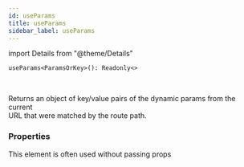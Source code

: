 ```yaml
---
id: useParams
title: useParams
sidebar_label: useParams
---
```


import Details from "@theme/Details"


```tsx
useParams<ParamsOrKey>(): Readonly<>
```
<br/>

Returns an object of key/value pairs of the dynamic params from the current  
URL that were matched by the route path.

### Properties

This element is often used without passing props

